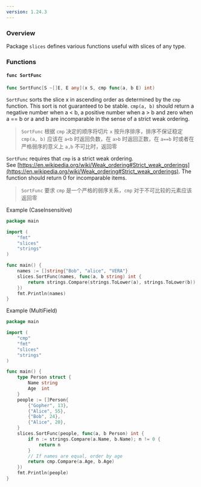```yaml
---
version: 1.24.3
---
```

### Overview 
Package `slices` defines various functions useful with slices of any type.
### Functions
#### `func SortFunc`

```go
func SortFunc[S ~[]E, E any](x S, cmp func(a, b E) int)
```

`SortFunc` sorts the slice x in ascending order as determined by the `cmp` function. This sort is not guaranteed to be stable. `cmp(a, b)` should return a negative number when a < b, a positive number when a > b and zero when a == b or a and b are incomparable in the sense of a strict weak ordering.
>  `SortFunc` 根据 `cmp` 决定的顺序将切片 `x` 按升序排序，排序不保证稳定
>  `cmp(a, b)` 应该在 `a<b` 时返回负数，在 `a>b` 时返回正数，在 `a==b` 时或者在严格弱序的意义上 `a,b` 不可比时，返回零

`SortFunc` requires that `cmp` is a strict weak ordering. See [https://en.wikipedia.org/wiki/Weak_ordering#Strict_weak_orderings](https://en.wikipedia.org/wiki/Weak_ordering#Strict_weak_orderings). The function should return 0 for incomparable items.
>  `SortFunc` 要求 `cmp` 是一个严格的弱序关系，`cmp` 对于不可比较的元素应该返回零

Example (CaseInsensitive)

```go
package main

import (
    "fmt"
    "slices"
    "strings"
)

func main() {
    names := []string{"Bob", "alice", "VERA"}
    slices.SortFunc(names, func(a, b string) int {
        return strings.Compare(strings.ToLower(a), strings.ToLower(b))
    })
    fmt.Println(names)
}
```

Example (MultiField)

```go
package main

import (
    "cmp"
    "fmt"
    "slices"
    "strings"
)

func main() {
    type Person struct {
        Name string
        Age  int
    }
    people := []Person{
        {"Gopher", 13},
        {"Alice", 55},
        {"Bob", 24},
        {"Alice", 20},
    }
    slices.SortFunc(people, func(a, b Person) int {
        if n := strings.Compare(a.Name, b.Name); n != 0 {
            return n
        }
        // If names are equal, order by age
        return cmp.Compare(a.Age, b.Age)
    })
    fmt.Println(people)
}
```

